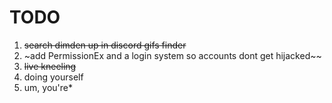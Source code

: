 # TODO
1. ~~search dimden up in discord gifs finder~~
2. ~add PermissionEx and a login system so accounts dont get hijacked~~
3. ~~live kneeling~~
4. doing yourself
5. um, you're*
